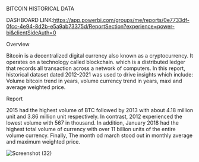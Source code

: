 BITCOIN HISTORICAL DATA

DASHBOARD LINK:https://app.powerbi.com/groups/me/reports/0e7733df-0fcc-4e94-8d2b-e5a9ab73375d/ReportSection?experience=power-bi&clientSideAuth=0

Overview

Bitcoin is a decentralized digital currency also known as a cryptocurrency. It operates on a technology called blockchain. which is a distributed ledger that records all transaction across a network of computers.
In this report, historical dataset dated 2012-2021 was used to drive insights which include: Volume bitcoin trend in years, volume currency trend in years, maxi and average weighted price.

Report

2015 had the highest volume of BTC followed by 2013 with about 4.18 million unit and 3.86 million unit respectively. In contrast, 2012 experienced the lowest volume with 567 in thousand.
In addition, January 2018 had the highest total volume of currency with over 11 billion units of the entire volume currency.
Finally, The month od march stood out in monthly average and maximum weighted price.


![Screenshot (32)](https://github.com/TheNurseAnalyst/BITCOIN-ANALYSIS/assets/158273691/316e5252-9d49-4c2c-95c3-291dca49db80)



